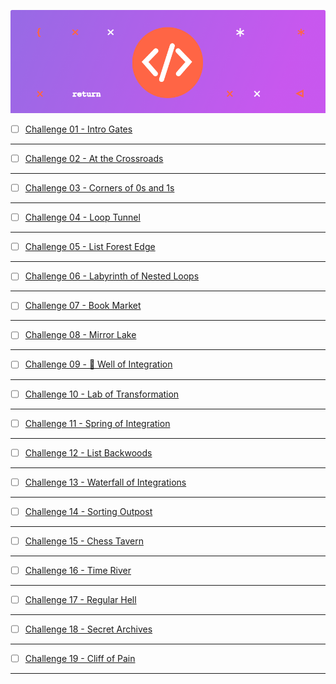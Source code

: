 ![The Core](The_Core_un.png?raw=true "The Core")

- [ ] [Challenge 01 - Intro Gates]()

-------------

- [ ] [Challenge 02 - At the Crossroads]()


-------------

- [ ] [Challenge 03 - Corners of 0s and 1s]()


-------------

- [ ] [Challenge 04 - Loop Tunnel]()


-------------

- [ ] [Challenge 05 - List Forest Edge]()


-------------

- [ ] [Challenge 06 - Labyrinth of Nested Loops]()


-------------

- [ ] [Challenge 07 - Book Market]()


-------------

- [ ] [Challenge 08 - Mirror Lake]()


-------------

- [ ] [Challenge 09 - 🔗 Well of Integration]()


-------------

- [ ] [Challenge 10 - Lab of Transformation]()


-------------

- [ ] [Challenge 11 - Spring of Integration]()


-------------

- [ ] [Challenge 12 - List Backwoods]()


-------------

- [ ] [Challenge 13 - Waterfall of Integrations]()


-------------

- [ ] [Challenge 14 - Sorting Outpost]()


-------------

- [ ] [Challenge 15 - Chess Tavern]()


-------------

- [ ] [Challenge 16 - Time River]()


-------------

- [ ] [Challenge 17 - Regular Hell]()


-------------

- [ ] [Challenge 18 - Secret Archives]()


-------------

- [ ] [Challenge 19 - Cliff of Pain]()


-------------

